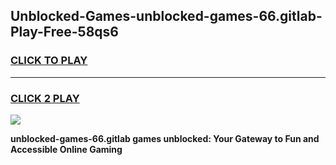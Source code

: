 
## Unblocked-Games-unblocked-games-66.gitlab-Play-Free-58qs6
<h3>
<a href="https://premium76.site?title=unblocked-games-66.gitlab&ref=15A">CLICK TO PLAY</a></h3>
<hr>

<h3>
<a href="https://premium76.site?title=unblocked-games-66.gitlab&ref=15A">CLICK 2 PLAY</a>
  
</h3>

<a href="https://premium76.site?title=unblocked-games-66.gitlab&ref=15A"><img src="https://clearcache.store/games.png"></a>


**unblocked-games-66.gitlab games unblocked: Your Gateway to Fun and Accessible Online Gaming**

